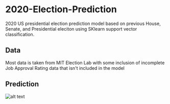 # 2020-Election-Prediction
2020 US presidential election prediction model based on previous House, Senate, and Presidential eleciton using SKlearn support vector classification.

## Data
Most data is taken from MIT Election Lab with some inclusion of incomplete Job Approval Rating data that isn't included in the model
## Prediction
![alt text](https://i.imgur.com/G9FH7rH.png)
